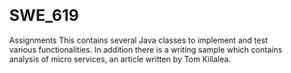 # SWE_619
Assignments
This contains several Java classes to implement and test various functionalities.
In addition there is a writing sample which contains analysis of micro services, an article written by Tom Killalea.
